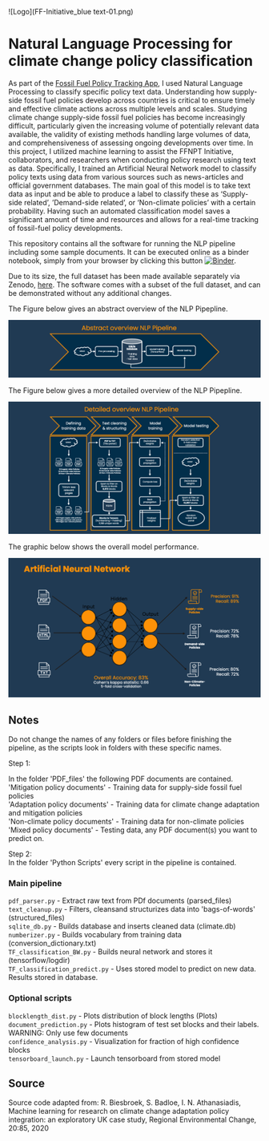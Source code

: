![Logo](FF-Initiative_blue text-01.png)

# Natural Language Processing for climate change policy classification

As part of the [Fossil Fuel Policy Tracking App](https://fossilfueltracker.org), I used Natural Language Processing to classify specific policy text data. Understanding how supply-side fossil fuel policies develop across countries is critical to ensure timely and effective climate actions across multiple levels and scales. Studying climate change supply-side fossil fuel policies has become increasingly difficult, particularly given the increasing volume of potentially relevant data available, the validity of existing methods handling large volumes of data, and comprehensiveness of assessing ongoing developments over time. In this project, I utilized machine learning to assist the FFNPT Initiative, collaborators, and researchers when conducting policy research using text as data. Specifically, I trained an Artificial Neural Network model to classify policy texts using data from various sources such as news-articles and official government databases. The main goal of this model is to take text data as input and be able to produce a label to classify these as ‘Supply-side related’, ’Demand-side related’, or ‘Non-climate policies’ with a certain probability. Having such an automated classification model saves a significant amount of time and resources and allows for a real-time tracking of fossil-fuel policy developments.

This repository contains all the software for running the NLP pipeline including some sample documents. It can be executed online as a binder notebook, simply from your browser by clicking this button [![Binder](https://mybinder.org/badge_logo.svg)](https://mybinder.org/v2/gh/FUenal/fossil_fuel_policy_nlp/main?filepath=index.ipynb).

Due to its size, the full dataset has been made available separately via Zenodo, [here](https://github.com/FUenal/fossil_fuel_policy_nlp). The software comes with a subset of the full dataset, and can be demonstrated without any additional changes. 

The Figure below gives an abstract overview of the NLP Pipepline.

![NLP Pipeline Abstract Overview](overview1.png)

The Figure below gives a more detailed overview of the NLP Pipepline.

![NLP Pipeline Detailed Overview](overview2.png)

The graphic below shows the overall model performance. 

![ANN Evaluation](ANN1.png) 

## Notes
Do not change the names of any folders or files before finishing the pipeline, as the scripts look in folders with these specific names.

Step 1:  

In the folder 'PDF_files' the following PDF documents are contained.  
'Mitigation policy documents' - Training data for supply-side fossil fuel policies  
'Adaptation policy documents' - Training data for climate change adaptation and mitigation policies  
'Non-climate policy documents' - Training data for non-climate policies  
'Mixed policy documents' - Testing data, any PDF document(s) you want to predict on.  

Step 2:  
In the folder 'Python Scripts' every script in the pipeline is contained.  

### Main pipeline  
`pdf_parser.py` - Extract raw text from PDf documents (parsed_files)  
`text_cleanup.py` - Filters, cleansand structurizes data into 'bags-of-words' (structured_files)  
`sqlite_db.py` - Builds database and inserts cleaned data (climate.db)  
`numberizer.py` - Builds vocabulary from training data (conversion_dictionary.txt)  
`TF_classification_BW.py` - Builds neural network and stores it (tensorflow/logdir)  
`TF_classification_predict.py` - Uses stored model to predict on new data. Results stored in database.  

### Optional scripts   
`blocklength_dist.py` - Plots distribution of block lengths (Plots)  
`document_prediction.py` - Plots histogram of test set blocks and their labels. WARNING: Only use few documents  
`confidence_analysis.py` - Visualization for fraction of high confidence blocks  
`tensorboard_launch.py` - Launch tensorboard from stored model  

## Source
Source code adapted from: R. Biesbroek, S. Badloe, I. N. Athanasiadis, Machine learning for research on climate change adaptation policy integration: an exploratory UK case study, Regional Environmental Change, 20:85, 2020

